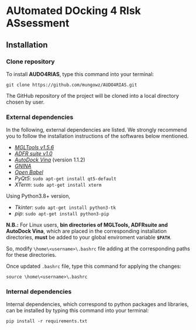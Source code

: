 # AUtomated DOcking 4 RIsk ASsessment

## Installation

### Clone repository

To install **AUDO4RIAS**, type this command into your terminal:

`git clone https://github.com/mungowz/AUDO4RIAS.git`

The GitHub repository of the project will be cloned into a local directory chosen by user.

### External dependencies

In the following, external dependencies are listed. 
We strongly recommend you to follow the installation instructions of the softwares below mentioned.

- [_MGLTools v1.5.6_](https://ccsb.scripps.edu/mgltools/downloads/)
- [_ADFR suite v1.0_]( https://ccsb.scripps.edu/adfr/downloads/)
- [_AutoDock Vina_](https://vina.scripps.edu/downloads/) (version 1.1.2)
- [_GNINA_](https://github.com/gnina/gnina)
- [_Open Babel_](https://snapcraft.io/install/openbabel/ubuntu)
- _PyQt5_: `sudo apt-get install qt5-default`
- _XTerm_: `sudo apt-get install xterm`

Using Python3.8+ version,
- _Tkinter_: `sudo apt-get install python3-tk`
- _pip_: `sudo apt-get install python3-pip`



**N.B.:** For Linux users, **bin directories of MGLTools, ADFRsuite and AutoDock Vina**, which are placed in the corresponding installation directories, **must** be added to your global enviroment variable **`$PATH`**.

So, modify `\home\<username>\.bashrc` file adding at the corresponding paths for these directories.

Once updated `.bashrc` file, type this command for applying the changes:

`source \home\<username>\.bashrc`

### Internal dependencies
Internal dependencies, which correspond to python packages and libraries, can be installed by typing this command into your terminal:

`pip install -r requirements.txt`
